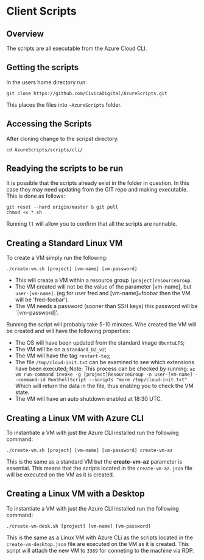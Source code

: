 # Client Scripts
## Overview
The scripts are all executable from the Azure Cloud CLI.
## Getting the scripts
In the users home directory run:
```
git clone https://github.com/CivicaDigital/AzureScripts.git
```
This places the files into `~AzureScripts` folder.
## Accessing the Scripts
After cloning change to the scripst directory.
```
cd AzureScripts/scripts/cli/
```
## Readying the scripts to be run
It is possible that the scripts already exist in the folder in question.
In this case they may need updating from the GIT repo and making executable.
This is done as follows:
```
git reset --hard origin/master & git pull
chmod +x *.sh
```
Running `ll` will allow you to confirm that all the scripts are runnable.

## Creating a Standard Linux VM
To create a VM simply run the following:
```
./create-vm.sh [project] [vm-name] [vm-password]
```

* This will create a VM within a resource group `[project]resourceGroup`.
* The VM created will not be the value of the parameter [vm-name], but `user-[vm-name]`. (eg for user fred and [vm-name]=foobar then the VM will be 'fred-foobar').
* The VM needs a password (sooner than SSH keys) this password will be `[vm-password]'.

Running the script will probably take 5-10 minutes.
Whe created the VM will be created and will have the following properties:
* The OS will have been updated from the standard image `UbuntuLTS`;
* The VM will be on a `Standard_D2_v2`;
* The VM will have the tag `restart-tag`;
* The file `/tmp/cloud-init.txt` can be examined to see which extensions have been executed; 
Note: This process can be checked by running:
`az vm run-command invoke -g [project]ResourceGroup -n user-[vm-name] --command-id RunShellScript --scripts "more /tmp/cloud-init.txt"`
Which will return the data in the file, thus enablng you to check the VM state.
* The VM will have an auto shutdown enabled at 18:30 UTC.

## Creating a Linux VM with Azure CLI
To instantiate a VM with just the Azure CLI installed run the following command:
```
./create-vm.sh [project] [vm-name] [vm-password] create-vm-az
```

This is the same as a standard VM but the **create-vm-az** parameter is essential.
This means that the scripts located in the `create-vm-az.json` file will be executed on the VM as it is created.

## Creating a Linux VM with a Desktop
To instantiate a VM with just the Azure CLI installed run the following command:
```
./create-vm-desk.sh [project] [vm-name] [vm-password]
```

This is the same as a Linux VM with Azure CLi as the scripts located in the `create-vm-desktop.json` file are executed on the VM as it is created.
This script will attach the new VM to `3389` for conneting to the machine via RDP.





